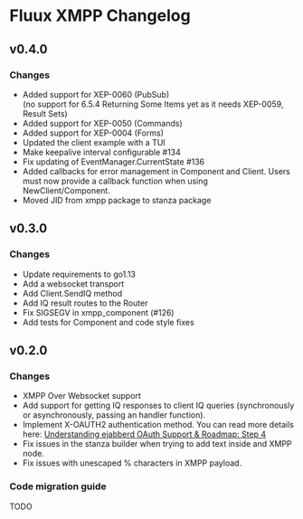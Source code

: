 # Fluux XMPP Changelog

## v0.4.0

### Changes

- Added support for XEP-0060 (PubSub)  
(no support for 6.5.4 Returning Some Items yet as it needs XEP-0059, Result Sets)
- Added support for XEP-0050 (Commands)
- Added support for XEP-0004 (Forms)
- Updated the client example with a TUI
- Make keepalive interval configurable #134
- Fix updating of EventManager.CurrentState #136
- Added callbacks for error management in Component and Client. Users must now provide a callback function when using NewClient/Component.
- Moved JID from xmpp package to stanza package

## v0.3.0

### Changes

- Update requirements to go1.13
- Add a websocket transport
- Add Client.SendIQ method
- Add IQ result routes to the Router
- Fix SIGSEGV in xmpp_component (#126)
- Add tests for Component and code style fixes

## v0.2.0

### Changes

- XMPP Over Websocket support
- Add support for getting IQ responses to client IQ queries (synchronously or asynchronously, passing an handler
  function).
- Implement X-OAUTH2 authentication method. You can read more details here:
  [Understanding ejabberd OAuth Support & Roadmap: Step 4](https://blog.process-one.net/understanding-ejabberd-oauth-support-roadmap/)
- Fix issues in the stanza builder when trying to add text inside and XMPP node.
- Fix issues with unescaped % characters in XMPP payload.

### Code migration guide

TODO
